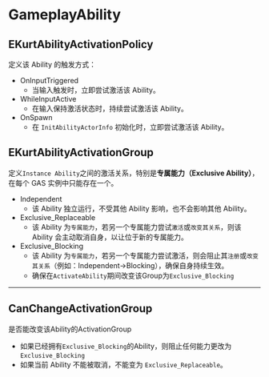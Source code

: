 # GameplayAbility

## EKurtAbilityActivationPolicy

定义该 Ability 的触发方式：

- OnInputTriggered
	- 当输入触发时，立即尝试激活该 Ability。
- WhileInputActive
	- 在输入保持激活状态时，持续尝试激活该 Ability。
- OnSpawn
	- 在 `InitAbilityActorInfo` 初始化时，立即尝试激活该 Ability。

## EKurtAbilityActivationGroup

定义`Instance Ability`之间的激活关系，特别是**专属能力（Exclusive Ability）**，在每个 GAS 实例中只能存在一个。

- Independent
	- 该 Ability 独立运行，不受其他 Ability 影响，也不会影响其他 Ability。
- Exclusive_Replaceable
	- 该 Ability 为`专属能力`，若另一个专属能力尝试`激活`或`改变其关系`，则该 Ability 会主动取消自身，以让位于新的专属能力。
- Exclusive_Blocking
	- 该 Ability 为`专属能力`，若另一个专属能力尝试激活，则会阻止其`注册`或`改变其关系`（例如：Independent->Blocking），确保自身持续生效。
	- 确保在`ActivateAbility`期间改变该Group为`Exclusive_Blocking`

---

## CanChangeActivationGroup

是否能改变该Ability的ActivationGroup

- 如果已经拥有`Exclusive_Blocking`的Ability，则阻止任何能力更改为`Exclusive_Blocking`
- 如果当前 Ability 不能被取消，不能变为 `Exclusive_Replaceable`。


